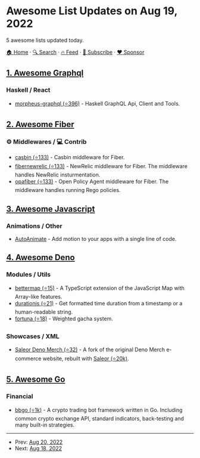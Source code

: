 # Awesome List Updates on Aug 19, 2022

5 awesome lists updated today.

[🏠 Home](/README.md) · [🔍 Search](https://www.trackawesomelist.com/search/) · [🔥 Feed](https://www.trackawesomelist.com/rss.xml) · [📮 Subscribe](https://trackawesomelist.us17.list-manage.com/subscribe?u=d2f0117aa829c83a63ec63c2f&id=36a103854c) · [❤️  Sponsor](https://github.com/sponsors/theowenyoung)



## [1. Awesome Graphql](/content/chentsulin/awesome-graphql/README.md)

### Haskell / React

*   [morpheus-graphql (⭐396)](https://github.com/morpheusgraphql/morpheus-graphql) - Haskell GraphQL Api, Client and Tools.

## [2. Awesome Fiber](/content/gofiber/awesome-fiber/README.md)

### ⚙️ Middlewares / ‍💻 Contrib

*   [casbin (⭐133)](https://github.com/gofiber/contrib/tree/main/casbin) - Casbin middleware for Fiber.
*   [fibernewrelic (⭐133)](https://github.com/gofiber/contrib/tree/main/fibernewrelic) - NewRelic middleware for Fiber. The middleware handles NewRelic insturmentation.
*   [opafiber (⭐133)](https://github.com/gofiber/contrib/tree/main/opafiber) - Open Policy Agent middleware for Fiber. The middleware handles running Rego policies.

## [3. Awesome Javascript](/content/sorrycc/awesome-javascript/README.md)

### Animations / Other

*   [AutoAnimate](https://auto-animate.formkit.com) - Add motion to your apps with a single line of code.

## [4. Awesome Deno](/content/denolib/awesome-deno/README.md)

### Modules / Utils

*   [bettermap (⭐15)](https://github.com/retraigo/bettermap) - A TypeScript extension of the JavaScript Map with Array-like features.
*   [durationjs (⭐21)](https://github.com/retraigo/duration.js) - Get formatted time duration from a timestamp or a human-readable string.
*   [fortuna (⭐18)](https://github.com/retraigo/fortuna) - Weighted gacha system.

### Showcases / XML

*   [Saleor Deno Merch (⭐32)](https://github.com/saleor/deno-merch) - A fork of the original Deno Merch e-commerce website, rebuilt with [Saleor (⭐20k)](https://github.com/saleor/saleor).

## [5. Awesome Go](/content/avelino/awesome-go/README.md)

### Financial

*   [bbgo (⭐1k)](https://github.com/c9s/bbgo) - A crypto trading bot framework written in Go. Including common crypto exchange API, standard indicators, back-testing and many built-in strategies.

---

- Prev: [Aug 20, 2022](/content/2022/08/20/README.md)
- Next: [Aug 18, 2022](/content/2022/08/18/README.md)